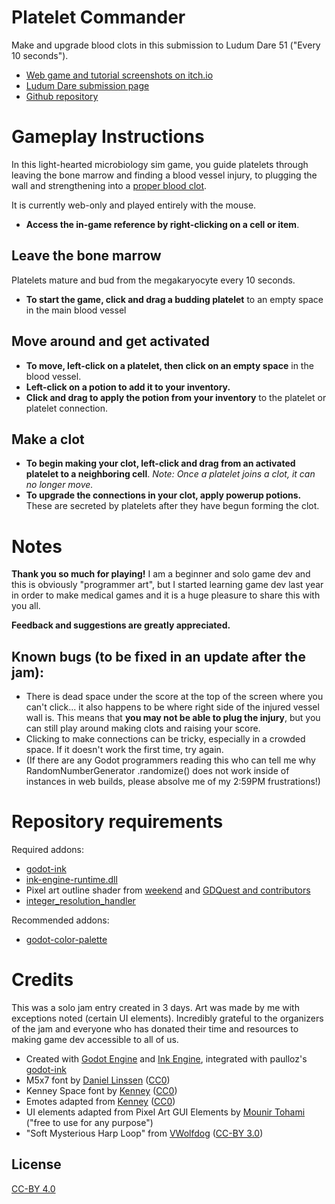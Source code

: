 # Platelet Commander
Make and upgrade blood clots in this submission to Ludum Dare 51 ("Every 10 seconds").

- [Web game and tutorial screenshots on itch.io](https://dandeliondino.itch.io/plateletcommander)
- [Ludum Dare submission page](https://ldjam.com/events/ludum-dare/51/platelet-commander)
- [Github repository](https://github.com/dandeliondino/plateletcommander)

# Gameplay Instructions
In this light-hearted microbiology sim game, you guide platelets through leaving the bone marrow and finding a blood vessel injury, to plugging the wall and strengthening into a [proper blood clot](https://en.wikipedia.org/wiki/Platelet_plug).

It is currently web-only and played entirely with the mouse.

- **Access the in-game reference by right-clicking on a cell or item**.

## Leave the bone marrow
Platelets mature and bud from the megakaryocyte every 10 seconds.
- **To start the game, click and drag a budding platelet** to an empty space in the main blood vessel

## Move around and get activated
- **To move, left-click on a platelet, then click on an empty space** in the blood vessel.
- **Left-click on a potion to add it to your inventory.**
- **Click and drag to apply the potion from your inventory** to the platelet or platelet connection.

## Make a clot
- **To begin making your clot, left-click and drag from an activated platelet to a neighboring cell**. *Note: Once a platelet joins a clot, it can no longer move.*
- **To upgrade the connections in your clot, apply powerup potions.** These are secreted by platelets after they have begun forming the clot.

# Notes
**Thank you so much for playing!** I am a beginner and solo game dev and this is obviously "programmer art", but I started learning game dev last year in order to make medical games and it is a huge pleasure to share this with you all.

**Feedback and suggestions are greatly appreciated.**

## Known bugs (to be fixed in an update after the jam):
- There is dead space under the score at the top of the screen where you can't click... it also happens to be where right side of the injured vessel wall is. This means that **you may not be able to plug the injury**, but you can still play around making clots and raising your score.
- Clicking to make connections can be tricky, especially in a crowded space. If it doesn't work the first time, try again.
- (If there are any Godot programmers reading this who can tell me why RandomNumberGenerator .randomize() does not work inside of instances in web builds, please absolve me of my 2:59PM frustrations!)

# Repository requirements
Required addons:
- [godot-ink](https://github.com/paulloz/godot-ink)
- [ink-engine-runtime.dll](https://github.com/inkle/ink/releases)
- Pixel art outline shader from [weekend](https://www.youtube.com/watch?v=nBds_kFL2yY) and [GDQuest and contributors]( https://www.gdquest.com/)
- [integer_resolution_handler](https://github.com/Yukitty/godot-addon-integer_resolution_handler)

Recommended addons:
- [godot-color-palette](https://github.com/EricEzaM/godot-color-palette)


# Credits
This was a solo jam entry created in 3 days. Art was made by me with exceptions noted (certain UI elements). Incredibly grateful to the organizers of the jam and everyone who has donated their time and resources to making game dev accessible to all of us.

- Created with [Godot Engine](https://godotengine.org/) and [Ink Engine](https://www.inklestudios.com/ink/), integrated with paulloz's [godot-ink](https://github.com/paulloz/godot-ink)
- M5x7 font by [Daniel Linssen](https://managore.itch.io/m5x7) ([CC0](https://creativecommons.org/publicdomain/zero/1.0/))
- Kenney Space font by [Kenney](https://www.kenney.nl/assets/kenney-fonts) ([CC0](https://creativecommons.org/publicdomain/zero/1.0/))
- Emotes adapted from [Kenney](https://www.kenney.nl/assets/) ([CC0](https://creativecommons.org/publicdomain/zero/1.0/))
- UI elements adapted from Pixel Art GUI Elements by [Mounir Tohami](https://mounirtohami.itch.io/pixel-art-gui-elements) ("free to use for any purpose")
- "Soft Mysterious Harp Loop" from [VWolfdog](https://opengameart.org/content/soft-mysterious-harp-loop) ([CC-BY 3.0](https://creativecommons.org/licenses/by/3.0/))

## License
[CC-BY 4.0](https://creativecommons.org/licenses/by/4.0/)